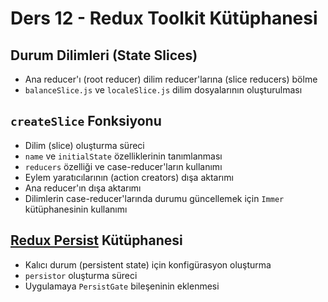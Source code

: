 # Ders 12 - Redux Toolkit Kütüphanesi

## Durum Dilimleri (State Slices)

- Ana reducer'ı (root reducer) dilim reducer'larına (slice reducers) bölme
- `balanceSlice.js` ve `localeSlice.js` dilim dosyalarının oluşturulması

## `createSlice` Fonksiyonu

- Dilim (slice) oluşturma süreci
- `name` ve `initialState` özelliklerinin tanımlanması
- `reducers` özelliği ve case-reducer'ların kullanımı
- Eylem yaratıcılarının (action creators) dışa aktarımı
- Ana reducer'ın dışa aktarımı
- Dilimlerin case-reducer'larında durumu güncellemek için `Immer` kütüphanesinin kullanımı

## [Redux Persist](https://www.npmjs.com/package/redux-persist) Kütüphanesi

- Kalıcı durum (persistent state) için konfigürasyon oluşturma
- `persistor` oluşturma süreci
- Uygulamaya `PersistGate` bileşeninin eklenmesi
